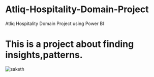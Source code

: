 # Atliq-Hospitality-Domain-Project
Atliq Hospitality Domain Project using Power BI
# This is a project about finding insights,patterns.

![saketh](https://github.com/Saketh7824/Atliq-Hospitality-Domain-Project/assets/111677950/fd0914b0-9f77-47aa-b078-460237a327a5)
